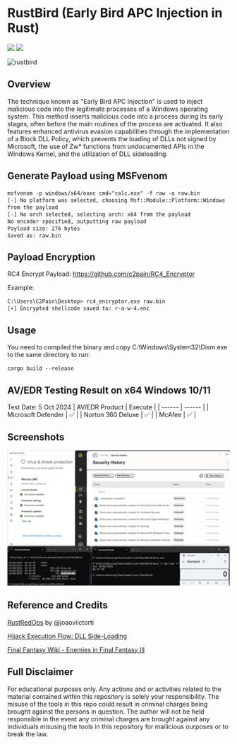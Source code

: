 # RustBird (Early Bird APC Injection in Rust)

<p align="left">
	<a href="https://www.rust-lang.org/"><img src="https://img.shields.io/badge/made%20with-Rust-red"></a>
	<a href="#"><img src="https://img.shields.io/badge/platform-windows-blueviolet"></a>
</p>

![rustbird](https://static.wikia.nocookie.net/finalfantasy/images/9/90/Rust_Bird_from_FFIII_Pixel_Remaster_sprite.png)

## Overview
The technique known as "Early Bird APC Injection" is used to inject malicious code into the legitimate processes of a Windows operating system. This method inserts malicious code into a process during its early stages, often before the main routines of the process are activated. It also features enhanced antivirus evasion capabilities through the implementation of a Block DLL Policy, which prevents the loading of DLLs not signed by Microsoft, the use of Zw* functions from undocumented APIs in the Windows Kernel, and the utilization of DLL sideloading.

## Generate Payload using MSFvenom
```
msfvenom -p windows/x64/exec cmd="calc.exe" -f raw -o raw.bin
[-] No platform was selected, choosing Msf::Module::Platform::Windows from the payload
[-] No arch selected, selecting arch: x64 from the payload
No encoder specified, outputting raw payload
Payload size: 276 bytes
Saved as: raw.bin
```

## Payload Encryption
RC4 Encrypt Payload: https://github.com/c2pain/RC4_Encryptor

Example:
```
C:\Users\C2Pain\Desktop> rc4_encryptor.exe raw.bin
[+] Encrypted shellcode saved to: r-a-w-4.enc
```

## Usage 
You need to compiled the binary and copy C:\Windows\System32\Dism.exe to the same directory to run:
```
cargo build --release
```

## AV/EDR Testing Result on x64 Windows 10/11
Test Date: 5 Oct 2024
| AV/EDR Product | Execute |
| ------ | ------ |
| Microsoft Defender | :white_check_mark: |
| Norton 360 Deluxe | :white_check_mark: |
| McAfee | :white_check_mark: |

## Screenshots
![spawn-calc](/screenshots/spawn-calc.png)

## Reference and Credits
[RustRedOps](https://github.com/joaoviictorti/RustRedOps) by @joaoviictorti

[Hijack Execution Flow: DLL Side-Loading](https://attack.mitre.org/techniques/T1574/002/)

[Final Fantasy Wiki - Enemies in Final Fantasy III](https://finalfantasy.fandom.com/wiki/Rust_Bird)

## Full Disclaimer
For educational purposes only. Any actions and or activities related to the material contained within this repository is solely your responsibility. The misuse of the tools in this repo could result in criminal charges being brought against the persons in question. The author will not be held responsible in the event any criminal charges are brought against any individuals misusing the tools in this repository for mailicious ourposes or to break the law.
